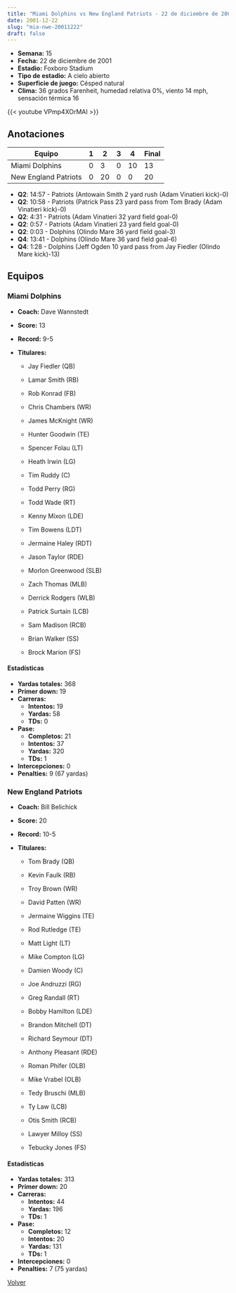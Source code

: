 ```yaml
---
title: "Miami Dolphins vs New England Patriots - 22 de diciembre de 2001"
date: 2001-12-22
slug: "mia-nwe-20011222"
draft: false
---
```


- **Semana:** 15
- **Fecha:** 22 de diciembre de 2001
- **Estadio:** Foxboro Stadium
- **Tipo de estadio:** A cielo abierto
- **Superficie de juego:** Césped natural
- **Clima:** 36 grados Farenheit, humedad relativa 0%, viento 14 mph, sensación térmica 16


{{< youtube VPmp4XOrMAI >}}


## Anotaciones
| Equipo | 1 | 2 | 3 | 4 | Final |
|--------|---|---|---|---|-------|
| Miami Dolphins  | 0 | 3 | 0 | 10  | 13 |
| New England Patriots  | 0 | 20 | 0 | 0  | 20 |
- **Q2**: 14:57 - Patriots (Antowain Smith 2 yard rush (Adam Vinatieri kick)-0)
- **Q2**: 10:58 - Patriots (Patrick Pass 23 yard pass from Tom Brady (Adam Vinatieri kick)-0)
- **Q2**: 4:31 - Patriots (Adam Vinatieri 32 yard field goal-0)
- **Q2**: 0:57 - Patriots (Adam Vinatieri 23 yard field goal-0)
- **Q2**: 0:03 - Dolphins (Olindo Mare 36 yard field goal-3)
- **Q4**: 13:41 - Dolphins (Olindo Mare 36 yard field goal-6)
- **Q4**: 1:28 - Dolphins (Jeff Ogden 10 yard pass from Jay Fiedler (Olindo Mare kick)-13)


## Equipos


### Miami Dolphins
* **Coach:** Dave Wannstedt
* **Score:** 13
* **Record:** 9-5
* **Titulares:** 

  * Jay Fiedler (QB) 

  * Lamar Smith (RB) 

  * Rob Konrad (FB) 

  * Chris Chambers (WR) 

  * James McKnight (WR) 

  * Hunter Goodwin (TE) 

  * Spencer Folau (LT) 

  * Heath Irwin (LG) 

  * Tim Ruddy (C) 

  * Todd Perry (RG) 

  * Todd Wade (RT) 

  * Kenny Mixon (LDE) 

  * Tim Bowens (LDT) 

  * Jermaine Haley (RDT) 

  * Jason Taylor (RDE) 

  * Morlon Greenwood (SLB) 

  * Zach Thomas (MLB) 

  * Derrick Rodgers (WLB) 

  * Patrick Surtain (LCB) 

  * Sam Madison (RCB) 

  * Brian Walker (SS) 

  * Brock Marion (FS) 

#### Estadísticas
* **Yardas totales:** 368
* **Primer down:** 19
* **Carreras:**
  * **Intentos:** 19
  * **Yardas:** 58
  * **TDs:** 0
* **Pase:**
  * **Completos:** 21
  * **Intentos:** 37
  * **Yardas:** 320
  * **TDs:** 1
* **Intercepciones:** 0
* **Penalties:** 9 (67 yardas)

### New England Patriots
* **Coach:** Bill Belichick
* **Score:** 20
* **Record:** 10-5
* **Titulares:** 

  * Tom Brady (QB) 

  * Kevin Faulk (RB) 

  * Troy Brown (WR) 

  * David Patten (WR) 

  * Jermaine Wiggins (TE) 

  * Rod Rutledge (TE) 

  * Matt Light (LT) 

  * Mike Compton (LG) 

  * Damien Woody (C) 

  * Joe Andruzzi (RG) 

  * Greg Randall (RT) 

  * Bobby Hamilton (LDE) 

  * Brandon Mitchell (DT) 

  * Richard Seymour (DT) 

  * Anthony Pleasant (RDE) 

  * Roman Phifer (OLB) 

  * Mike Vrabel (OLB) 

  * Tedy Bruschi (MLB) 

  * Ty Law (LCB) 

  * Otis Smith (RCB) 

  * Lawyer Milloy (SS) 

  * Tebucky Jones (FS) 

#### Estadísticas
* **Yardas totales:** 313
* **Primer down:** 20
* **Carreras:**
  * **Intentos:** 44
  * **Yardas:** 196
  * **TDs:** 1
* **Pase:**
  * **Completos:** 12
  * **Intentos:** 20
  * **Yardas:** 131
  * **TDs:** 1
* **Intercepciones:** 0
* **Penalties:** 7 (75 yardas)


[Volver](/historia/2001)
